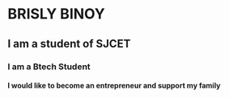 # BRISLY BINOY
## I am a student of SJCET
### I am a Btech Student 
#### I would like to become an entrepreneur and support my family
